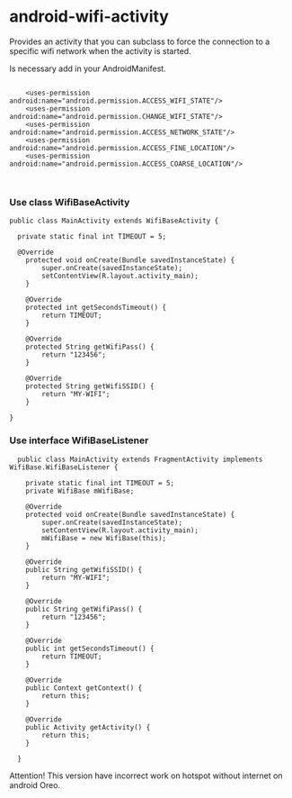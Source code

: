 # android-wifi-activity
Provides an activity that you can subclass to force the connection to a specific wifi network when the activity is started.

Is necessary add in your AndroidManifest.
```
 
    <uses-permission android:name="android.permission.ACCESS_WIFI_STATE"/>
    <uses-permission android:name="android.permission.CHANGE_WIFI_STATE"/>
    <uses-permission android:name="android.permission.ACCESS_NETWORK_STATE"/>
    <uses-permission android:name="android.permission.ACCESS_FINE_LOCATION"/>
    <uses-permission android:name="android.permission.ACCESS_COARSE_LOCATION"/>
 
   
```

### Use class WifiBaseActivity

```
public class MainActivity extends WifiBaseActivity {

  private static final int TIMEOUT = 5;

  @Override
    protected void onCreate(Bundle savedInstanceState) {
        super.onCreate(savedInstanceState);
        setContentView(R.layout.activity_main);
    }

    @Override
    protected int getSecondsTimeout() {
        return TIMEOUT;
    }

    @Override
    protected String getWifiPass() {
        return "123456";
    }

    @Override
    protected String getWifiSSID() {
        return "MY-WIFI";
    }

}

```

### Use interface WifiBaseListener

```
  public class MainActivity extends FragmentActivity implements WifiBase.WifiBaseListener {
  
    private static final int TIMEOUT = 5;
    private WifiBase mWifiBase;

    @Override
    protected void onCreate(Bundle savedInstanceState) {
        super.onCreate(savedInstanceState);
        setContentView(R.layout.activity_main);
        mWifiBase = new WifiBase(this);
    }
  
    @Override
    public String getWifiSSID() {
        return "MY-WIFI";
    }

    @Override
    public String getWifiPass() {
        return "123456";
    }

    @Override
    public int getSecondsTimeout() {
        return TIMEOUT;
    }

    @Override
    public Context getContext() {
        return this;
    }

    @Override
    public Activity getActivity() {
        return this;
    }
  
  }
```

Attention! This version have incorrect work on hotspot without internet on android Oreo.
